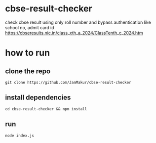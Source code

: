 # cbse-result-checker
check cbse result using only roll number and bypass authentication like school no, admit card id
https://cbseresults.nic.in/class_xth_a_2024/ClassTenth_c_2024.htm
# how to run
## clone the repo 
``` git clone https://github.com/JanMakur/cbse-result-checker ```
## install dependencies
``` cd cbse-result-checker && npm install ```
## run
``` node index.js ```
